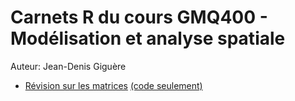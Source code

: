 # Carnets R du cours GMQ400 - Modélisation et analyse spatiale

Auteur: Jean-Denis Giguère


* [Révision sur les matrices](revision_matrices.nb.html) [(code seulement)](revision_matrices.R)

